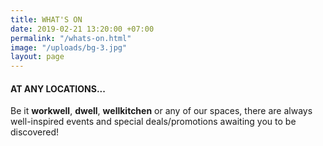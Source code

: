 ```yaml
---
title: WHAT'S ON
date: 2019-02-21 13:20:00 +07:00
permalink: "/whats-on.html"
image: "/uploads/bg-3.jpg"
layout: page
---
```


<div class="row mb-5">
<div class="col-12 col-lg-8 offset-lg-2">
<h4 class="mb-4">AT ANY LOCATIONS...</h4>
<p>Be it <strong>workwell</strong>, <strong>dwell</strong>, <strong>wellkitchen</strong> or any of our spaces, there are always well-inspired events and special deals/promotions awaiting you to be discovered!</p>
</div>
</div>